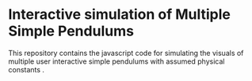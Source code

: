 # Interactive simulation of Multiple Simple Pendulums
This repository contains the javascript code for simulating the visuals of multiple user interactive simple pendulums with assumed physical constants .
